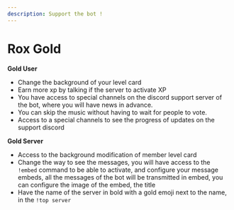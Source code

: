 ```yaml
---
description: Support the bot !
---
```


# Rox Gold

**Gold User**

* Change the background of your level card
* Earn more xp by talking if the server to activate XP
* You have access to special channels on the discord support server of the bot, where you will have news in advance.
* You can skip the music without having to wait for people to vote.
* Access to a special channels to see the progress of updates on the support discord

**Gold Server**

* Access to the background modification of member level card
* Change the way to see the messages, you will have access to the `!embed` command to be able to activate, and configure your message embeds, all the messages of the bot will be transmitted in embed, you can configure the image of the embed, the title
* Have the name of the server in bold with a gold emoji next to the name, in the `!top server`

